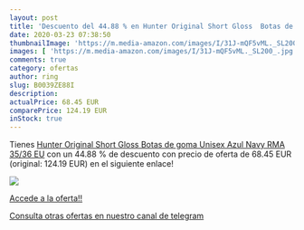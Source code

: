 ```yaml
---
layout: post
title: 'Descuento del 44.88 % en Hunter Original Short Gloss  Botas de go'
date: 2020-03-23 07:38:50
thumbnailImage: 'https://m.media-amazon.com/images/I/31J-mQF5vML._SL200_.jpg'
images: [ 'https://m.media-amazon.com/images/I/31J-mQF5vML._SL200_.jpg' ]
comments: true
category: ofertas
author: ring
slug: B0039ZE88I
description:
actualPrice: 68.45 EUR
comparePrice: 124.19 EUR
inStock: true
---
```


Tienes [Hunter Original Short Gloss  Botas de goma Unisex  Azul  Navy RMA   35/36 EU](https://www.amazon.com/dp/B0039ZE88I/?tag=redken08-20) con un 44.88 % de descuento con precio de oferta de 68.45 EUR (original: 124.19 EUR) en el siguiente enlace!

[![](https://m.media-amazon.com/images/I/31J-mQF5vML._SL200_.jpg)](https://www.amazon.com/dp/B0039ZE88I/?tag=redken08-20)

[Accede a la oferta!!](https://www.amazon.com/dp/B0039ZE88I/?tag=redken08-20)

[Consulta otras ofertas en nuestro canal de telegram](https://t.me/s/ofertas25)
